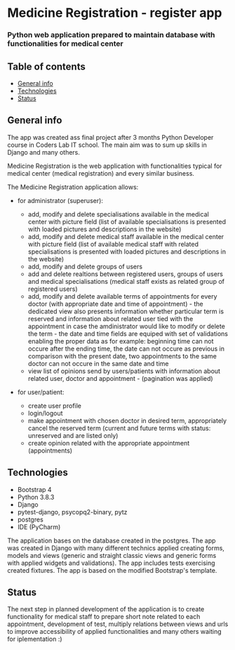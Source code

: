 # Medicine Registration - register app

### Python web application prepared to maintain database with functionalities for medical center

## Table of contents

* [General info](#general-info)
* [Technologies](#technologies)
* [Status](#status)

## General info

The app was created ass final project after 3 months Python Developer course in Coders Lab IT school. The main aim was to sum up skills in Django and many others.

Medicine Registration is the web application with functionalities typical for medical center (medical registration) and every similar business.

The Medicine Registration application allows:

* for administrator (superuser):
    * add, modify and delete specialisations available in the medical center with picture field (list of available specialisations is presented with loaded pictures 
        and descriptions in the website)
    * add, modify and delete medical staff available in the medical center with picture field (list of available medical staff with related specialisations is presented 
        with loaded pictures and descriptions in the website)
    * add, modify and delete groups of users
    * add and delete realtions between registered users, groups of users and medical specialisations (medical staff exists as related group of registered users)
    * add, modify and delete available terms of appointments for every doctor (with appropriate date and time of appointment) - the dedicated view also presents information 
         whether particular term is reserved and information about related user tied with the appointment in case the amdinistrator would like to modify or delete the term - the date and time fields are equiped with set of validations enabling the proper data as for example: beginning time can not occure after the ending time, the date 
         can not occure as previous in comparison with the present date, two appointments to the same doctor can not occure in the same date and time
    * view list of opinions send by users/patients with information about related user, doctor and appointment - (pagination was applied)

* for user/patient:
   * create user profile
   * login/logout
   * make appointment with chosen doctor in desired term, appropriately cancel the reserved term (current and future terms with status: unreserved and are listed only)
   * create opinion related with the appropriate appointment (appointments)


## Technologies

* Bootstrap 4
* Python 3.8.3
* Django
* pytest-django, psycopq2-binary, pytz
* postgres
* IDE (PyCharm)

The application bases on the database created in the postgres. The app was created in Django with many different technics applied creating forms, models and views (generic 
and straight classic views and generic forms with applied widgets and validations). The app includes tests exercising created fixtures. 
The app is based on the modified Bootstrap's template.

## Status

The next step in planned development of the application is to create functionality for medical staff to prepare short note related to each appointment, development of test,
multiply relations between views and urls to improve accessibility of applied functionalities and many others waiting for iplementation :)



